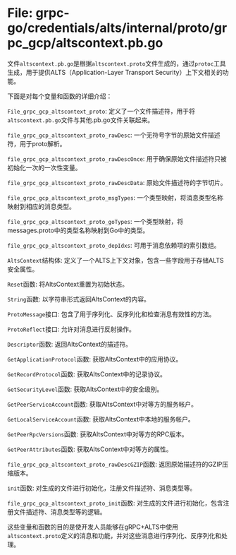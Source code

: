 # File: grpc-go/credentials/alts/internal/proto/grpc_gcp/altscontext.pb.go

文件`altscontext.pb.go`是根据`altscontext.proto`文件生成的，通过`protoc`工具生成，用于提供ALTS（Application-Layer Transport Security）上下文相关的功能。

下面是对每个变量和函数的详细介绍：

`File_grpc_gcp_altscontext_proto`: 定义了一个文件描述符，用于将`altscontext.pb.go`文件与其他.pb.go文件关联起来。

`file_grpc_gcp_altscontext_proto_rawDesc`: 一个无符号字节的原始文件描述符，用于proto解析。

`file_grpc_gcp_altscontext_proto_rawDescOnce`: 用于确保原始文件描述符只被初始化一次的一次性变量。

`file_grpc_gcp_altscontext_proto_rawDescData`: 原始文件描述符的字节切片。

`file_grpc_gcp_altscontext_proto_msgTypes`: 一个类型映射，将消息类型名称映射到相应的消息类型。

`file_grpc_gcp_altscontext_proto_goTypes`: 一个类型映射，将messages.proto中的类型名称映射到Go中的类型。

`file_grpc_gcp_altscontext_proto_depIdxs`: 可用于消息依赖项的索引数组。

`AltsContext`结构体: 定义了一个ALTS上下文对象，包含一些字段用于存储ALTS安全属性。

`Reset`函数: 将AltsContext重置为初始状态。

`String`函数: 以字符串形式返回AltsContext的内容。

`ProtoMessage`接口: 包含了用于序列化、反序列化和检查消息有效性的方法。

`ProtoReflect`接口: 允许对消息进行反射操作。

`Descriptor`函数: 返回AltsContext的描述符。

`GetApplicationProtocol`函数: 获取AltsContext中的应用协议。

`GetRecordProtocol`函数: 获取AltsContext中的记录协议。

`GetSecurityLevel`函数: 获取AltsContext中的安全级别。

`GetPeerServiceAccount`函数: 获取AltsContext中对等方的服务帐户。

`GetLocalServiceAccount`函数: 获取AltsContext中本地的服务帐户。

`GetPeerRpcVersions`函数: 获取AltsContext中对等方的RPC版本。

`GetPeerAttributes`函数: 获取AltsContext中对等方的属性。

`file_grpc_gcp_altscontext_proto_rawDescGZIP`函数: 返回原始描述符的GZIP压缩版本。

`init`函数: 对生成的文件进行初始化，注册文件描述符、消息类型等。

`file_grpc_gcp_altscontext_proto_init`函数: 对生成的文件进行初始化，包含注册文件描述符、消息类型等的逻辑。

这些变量和函数的目的是使开发人员能够在gRPC+ALTS中使用`altscontext.proto`定义的消息和功能，并对这些消息进行序列化、反序列化和处理。

